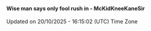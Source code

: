 #### Wise man says only fool rush in - McKidKneeKaneSir
Updated on 20/10/2025 - 16:15:02 (UTC) Time Zone
